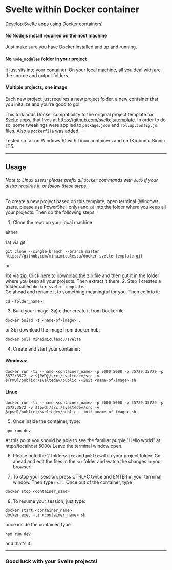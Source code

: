 # Svelte within Docker container
Develop [Svelte](https://svelte.dev) apps using Docker containers!

#### No Nodejs install required on the host machine
Just make sure you have Docker installed and up and running.
#### No `node_modules` folder in your project
It just sits into your container. On your local machine, all you deal with are the source and output folders.
#### Multiple projects, one image
Each new project just requires a new project folder, a new container that you initalize and you're good to go!

This fork adds Docker compatibility to the original project template for [Svelte](https://svelte.dev) apps, that lives at https://github.com/sveltejs/template.
In order to do so, some tweakings were applied to `package.json` and `rollup.config.js` files. Also a `Dockerfile` was added.

Tested so far on Windows 10 with Linux containers and on (K)ubuntu Bionic LTS.

---
## Usage
###### Note to Linux users: please prefix all `docker` commands with `sudo` if your distro requires it, [or follow these steps](https://docs.docker.com/install/linux/linux-postinstall/).

To create a new project based on this template, open terminal (Windows users, please use PowerShell only) and `cd` into the folder where you keep all your projects. Then do the following steps:
1. Clone the repo on your local machine

  either
  
  1a) via git: 
``` 
git clone --single-branch --branch master https://github.com/mihaimiculescu/docker-svelte-template.git 
```
  
  or
  
  1b) via zip:
[Click here to download the zip file](https://github.com/mihaimiculescu/docker-svelte-template/archive/master.zip)
and then put it in the folder where you keep all your projects. Then extract it there.
2. Step 1 creates a folder called `docker-svelte-template`.  
Go ahead and rename it to something meaningful for you. Then cd into it:
```
cd <folder_name>
```
3. Build your image:
3a) either create it from Dockerfile
```
docker build -t <name-of-image> .
```

or 
3b) download the image from docker hub:
```
docker pull mihaimiculescu/svelte
```

4. Create and start your container:
#### Windows:
```
docker run -ti --name <container_name> -p 5000:5000 -p 35729:35729 -p 3572:3572 -v ${PWD}/src:/sveltedev/src -v ${PWD}/public:/sveltedev/public --init <name-of-image> sh
```
#### Linux
```
docker run -ti --name <container_name> -p 5000:5000 -p 35729:35729 -p 3572:3572 -v $(pwd)/src:/sveltedev/src -v $(pwd)/public:/sveltedev/public --init <name-of-image> sh
```
5. Once inside the container, type:
```
npm run dev
```
At this point you should be able to see the familiar purple "Hello world" at http://localhost:5000/
Leave the terminal window open.

6. Please note the 2 folders: `src` and `public`within your project folder. 
Go ahead and edit the files in the `src`folder and watch the changes in your browser!

7. To stop your session: press CTRL+C twice and ENTER in your terminal window. Then type `exit`. 
Once out of the container, type
```
docker stop <container_name>
```

8. To resume your session, just type:
```
docker start <container_name>
docker exec -ti <container_name> sh
```
once inside the container, type
```
npm run dev
``` 
and that's it.

---
### Good luck with your Svelte projects!
